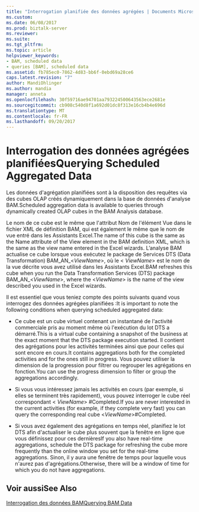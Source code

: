 ```yaml
---
title: "Interrogation planifiée des données agrégées | Documents Microsoft"
ms.custom: 
ms.date: 06/08/2017
ms.prod: biztalk-server
ms.reviewer: 
ms.suite: 
ms.tgt_pltfrm: 
ms.topic: article
helpviewer_keywords:
- BAM, scheduled data
- queries [BAM], scheduled data
ms.assetid: fb785ec0-7862-4d83-bb6f-0ebd69a28ce6
caps.latest.revision: "7"
author: MandiOhlinger
ms.author: mandia
manager: anneta
ms.openlocfilehash: 30f59716ae94701aa793224500643563ece2681e
ms.sourcegitcommit: cb908c540d8f1a692d01dc8f313e16cb4b4e696d
ms.translationtype: MT
ms.contentlocale: fr-FR
ms.lasthandoff: 09/20/2017
---
```

# <a name="querying-scheduled-aggregated-data"></a><span data-ttu-id="2850a-102">Interrogation des données agrégées planifiées</span><span class="sxs-lookup"><span data-stu-id="2850a-102">Querying Scheduled Aggregated Data</span></span>
<span data-ttu-id="2850a-103">Les données d'agrégation planifiées sont à la disposition des requêtes via des cubes OLAP créés dynamiquement dans la base de données d'analyse BAM.</span><span class="sxs-lookup"><span data-stu-id="2850a-103">Scheduled aggregation data is available to queries through dynamically created OLAP cubes in the  BAM Analysis database.</span></span>  
  
 <span data-ttu-id="2850a-104">Le nom de ce cube est le même que l'attribut Nom de l'élément Vue dans le fichier XML de définition BAM, qui est également le même que le nom de vue entré dans les Assistants Excel.</span><span class="sxs-lookup"><span data-stu-id="2850a-104">The name of this cube is the same as the Name attribute of the View element in the BAM definition XML, which is the same as the view name entered in the Excel wizards.</span></span> <span data-ttu-id="2850a-105">L’analyse BAM actualise ce cube lorsque vous exécutez le package de Services DTS (Data Transformation) BAM_AN_\<*ViewName*>, où le \< *ViewName*> est le nom de la vue décrite vous avez utilisé dans les Assistants Excel.</span><span class="sxs-lookup"><span data-stu-id="2850a-105">BAM refreshes this cube when you run the Data Transformation Services (DTS) package BAM_AN_\<*ViewName*>, where the \<*ViewName*> is the name of the view described you used in the Excel wizards.</span></span>  
  
 <span data-ttu-id="2850a-106">Il est essentiel que vous teniez compte des points suivants quand vous interrogez des données agrégées planifiées :</span><span class="sxs-lookup"><span data-stu-id="2850a-106">It is important to note the following conditions when querying scheduled aggregated data:</span></span>  
  
-   <span data-ttu-id="2850a-107">Ce cube est un cube virtuel contenant un instantané de l'activité commerciale pris au moment même où l'exécution du lot DTS a démarré.</span><span class="sxs-lookup"><span data-stu-id="2850a-107">This is a virtual cube containing a snapshot of the business at the exact moment that the DTS package execution started.</span></span> <span data-ttu-id="2850a-108">Il contient des agrégations pour les activités terminées ainsi que pour celles qui sont encore en cours.</span><span class="sxs-lookup"><span data-stu-id="2850a-108">It contains aggregations both for the completed activities and for the ones still in progress.</span></span> <span data-ttu-id="2850a-109">Vous pouvez utiliser la dimension de la progression pour filtrer ou regrouper les agrégations en fonction.</span><span class="sxs-lookup"><span data-stu-id="2850a-109">You can use the progress dimension to filter or group the aggregations accordingly.</span></span>  
  
-   <span data-ttu-id="2850a-110">Si vous vous intéressez jamais les activités en cours (par exemple, si elles se terminent très rapidement), vous pouvez interroger le cube réel correspondant \< *ViewName*> #Completed.</span><span class="sxs-lookup"><span data-stu-id="2850a-110">If you are never interested in the current activities (for example, if they complete very fast) you can query the corresponding real cube \<*ViewName*>#Completed.</span></span>  
  
-   <span data-ttu-id="2850a-111">Si vous avez également des agrégations en temps réel, planifiez le lot DTS afin d'actualiser le cube plus souvent que la fenêtre en ligne que vous définissez pour ces dernières</span><span class="sxs-lookup"><span data-stu-id="2850a-111">If you also have real-time aggregations, schedule the DTS package for refreshing the cube more frequently than the online window you set for the real-time aggregations.</span></span> <span data-ttu-id="2850a-112">Sinon, il y aura une fenêtre de temps pour laquelle vous n'aurez pas d'agrégations.</span><span class="sxs-lookup"><span data-stu-id="2850a-112">Otherwise, there will be a window of time for which you do not have aggregations.</span></span>  
  
## <a name="see-also"></a><span data-ttu-id="2850a-113">Voir aussi</span><span class="sxs-lookup"><span data-stu-id="2850a-113">See Also</span></span>  
 [<span data-ttu-id="2850a-114">Interrogation des données BAM</span><span class="sxs-lookup"><span data-stu-id="2850a-114">Querying BAM Data</span></span>](../core/querying-bam-data.md)